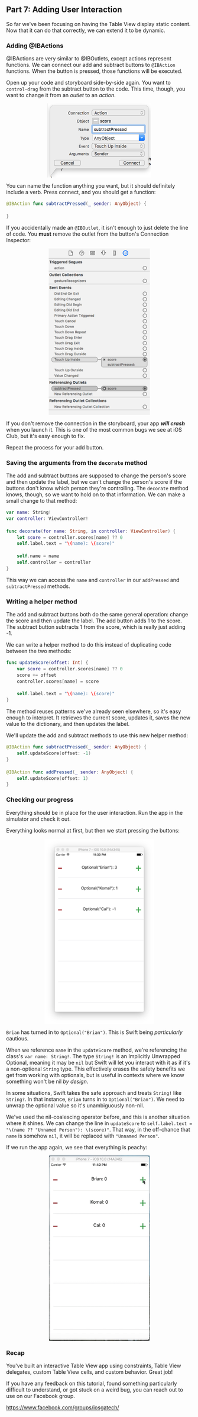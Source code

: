 ## Part 7: Adding User Interaction

So far we've been focusing on having the Table View display static content. Now that it can do that correctly, we can extend it to be dynamic.

### Adding @IBActions

@IBActions are very similar to @IBOutlets, except actions represent functions. We can connect our add and subtract buttons to `@IBAction` functions. When the button is pressed, those functions will be executed.

Open up your code and storyboard side-by-side again. You want to `control-drag` from the subtract button to the code. This time, though, you want to change it from an *outlet* to an *action*.

<p align="center"> <img src="screenshot1.png" height="200px" align="center"> </p>

You can name the function anything you want, but it should definitely include a verb. Press connect, and you should get a function:

```swift
@IBAction func subtractPressed(_ sender: AnyObject) {   

}
```

If you accidentally made an `@IBOutlet`, it isn't enough to just delete the line of code. You **must** remove the outlet from the button's Connection Inspector:

<p align="center"> <img src="screenshot2.png" height="450px" align="center"> </p>

If you don't remove the connection in the storyboard, your app ***will crash*** when you launch it. This is one of the most common bugs we see at iOS Club, but it's easy enough to fix.

Repeat the process for your add button. 

### Saving the arguments from the `decorate` method

The add and subtract buttons are supposed to change the person's score and then update the label, but we can't change the person's score if the buttons don't know which person they're controlling. The `decorate` method knows, though, so we want to hold on to that information. We can make a small change to that method:

```swift
var name: String!
var controller: ViewController!

func decorate(for name: String, in controller: ViewController) {
    let score = controller.scores[name] ?? 0
    self.label.text = "\(name): \(score)"

    self.name = name
    self.controller = controller
}
```

This way we can access the `name` and `controller` in our `addPressed` and `subtractPressed` methods.

### Writing a helper method

The add and subtract buttons both do the same general operation: change the score and then update the label. The add button adds 1 to the score. The subtract button subtracts 1 from the score, which is really just adding -1.

We can write a helper method to do this instead of duplicating code between the two methods:

```swift
func updateScore(offset: Int) {
    var score = controller.scores[name] ?? 0
    score += offset
    controller.scores[name] = score
    
    self.label.text = "\(name): \(score)"
}
```

The method reuses patterns we've already seen elsewhere, so it's easy enough to interpret. It retrieves the current score, updates it, saves the new value to the dictionary, and then updates the label.

We'll update the add and subtract methods to use this new helper method:

```swift
@IBAction func subtractPressed(_ sender: AnyObject) {
    self.updateScore(offset: -1)
}

@IBAction func addPressed(_ sender: AnyObject) {
    self.updateScore(offset: 1)
}
```

### Checking our progress

Everything should be in place for the user interaction. Run the app in the simulator and check it out.

Everything looks normal at first, but then we start pressing the buttons:

<p align="center"> <img src="screenshot3.png" height="500px" align="center"> </p>

`Brian` has turned in to `Optional("Brian")`. This is Swift being *particularly* cautious.

When we reference `name` in the `updateScore` method, we're referencing the class's `var name: String!`. The type `String!` is an Implicitly Unwrapped Optional, meaning it may be `nil` but Swift will let you interact with it as if it's a non-optional `String` type. This effectively erases the safety benefits we get from working with optionals, but is useful in contexts where we know something won't be nil *by design*. 

In some situations, Swift takes the safe approach and treats `String!` like `String?`. In that instance, `Brian` turns in to `Optional("Brian")`. We need to unwrap the optional value so it's unambiguously non-nil.

We've used the nil-coalescing operator before, and this is another situation where it shines. We can change the line in `updateScore` to `self.label.text = "\(name ?? "Unnamed Person"): \(score)"`. That way, in the off-chance that `name` is somehow `nil`, it will be replaced with `"Unnamed Person"`.

If we run the app again, we see that everything is peachy:

<p align="center"> <img src="screenshot4.gif" height="500px" align="center"> </p>

### Recap

You've built an interactive Table View app using constraints, Table View delegates, custom Table View cells, and custom behavior. Great job!

If you have any feedback on this tutorial, found something particularly difficult to understand, or got stuck on a weird bug, you can reach out to use on our Facebook group.

https://www.facebook.com/groups/iosgatech/